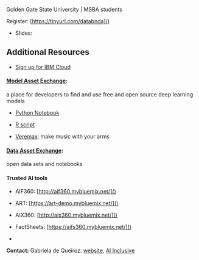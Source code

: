 Golden Gate State University | MSBA students

Register: [https://tinyurl.com/databnda]()

- Slides: 

## Additional Resources

- [Sign up for IBM Cloud](http://ibm.biz/gguniversity) 

#### [Model Asset Exchange](http://ibm.biz/model-exchange): 

a place for developers to find and use free and open source deep learning models

- [Python Notebook](http://ibm.biz/max-notebook)

- [R script](https://github.com/CODAIT/presentations/blob/310910dd51f4c64df39d41d4627fc30e14188d75/talks/2020-06-18_DSSelevate-Elevating-Women-in-Data/object_detector.R)

- [Veremax](http://ibm.biz/veremax): make music with your arms


#### [Data Asset Exchange](http://ibm.biz/data-exchange): 

open data sets and notebooks



#### Trusted AI tools

- AIF360: [http://aif360.mybluemix.net/]()

- ART: [https://art-demo.mybluemix.net/]()

- AIX360: [http://aix360.mybluemix.net/]()

- FactSheets: [https://aifs360.mybluemix.net/]()

-
**Contact:** Gabriela de Queiroz: [website](https://k-roz.com/), [AI Inclusive](https://ai-inclusive.org)

